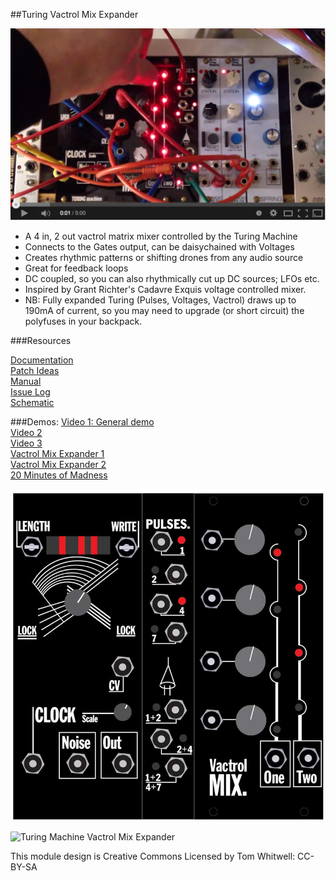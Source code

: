 ##Turing Vactrol Mix Expander   

![[](http://youtu.be/Ccwjb2riCqE)](https://github.com/TomWhitwell/TuringMixExpander/raw/master/Collateral/vme_vid1.png)  

- A 4 in, 2 out  vactrol matrix mixer controlled by the Turing Machine  
- Connects to the Gates output, can be daisychained with Voltages  
- Creates rhythmic patterns or shifting drones from any audio source 
- Great for feedback loops  
- DC coupled, so you can also rhythmically cut up DC sources; LFOs etc. 
- Inspired by Grant Richter's Cadavre Exquis voltage controlled mixer.  
- NB: Fully expanded Turing (Pulses, Voltages, Vactrol) draws up to 190mA of current, so you may need to upgrade (or short circuit) the polyfuses in your backpack. 

###Resources  

[Documentation](https://github.com/TomWhitwell/TuringMixExpander/wiki)   
[Patch Ideas](https://github.com/TomWhitwell/TuringMixExpander/wiki/Patch-Recipes)  
[Manual](https://github.com/TomWhitwell/TuringMixExpander/wiki/How-to-use-the-module)  
[Issue Log](https://github.com/TomWhitwell/TuringMixExpander/issues)   
[Schematic](https://github.com/TomWhitwell/TuringMixExpander/wiki/Schematics)  

###Demos: 
[Video 1: General demo](http://youtu.be/Ccwjb2riCqE)  
[Video 2](http://youtu.be/xf4IhIy3am4)  
[Video 3](http://youtu.be/hwUs_kbf3PM)  
[Vactrol Mix Expander 1](https://soundcloud.com/musicthing/random-looping-vactrol-mixer)  
[Vactrol Mix Expander 2](https://soundcloud.com/musicthing/exquisite-corpse-2)  
[20 Minutes of Madness](https://soundcloud.com/musicthing/radio-music-20-minutes-of-madness)  

![](https://github.com/TomWhitwell/TuringMixExpander/raw/master/Collateral/random_seq_panels%2BVISUAL-01.jpg)

![Turing Machine Vactrol Mix Expander](https://farm6.staticflickr.com/5452/8877172227_30965980ba.jpg)  

This module design is Creative Commons Licensed by Tom Whitwell: CC-BY-SA   
